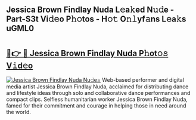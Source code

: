 ## Jessica Brown Findlay Nuda L𝚎a𝚔ed N𝚞𝚍e - Part-S3t Vi𝚍𝚎o P𝚑𝚘tos - H𝚘𝚝 O𝚗𝚕yf𝚊ns L𝚎a𝚔s uGML0

# <h2><a href="http://kfe14v.oniu.top/?m=Jessica+Brown+Findlay+Nuda">🔗👉 🔴 Jessica Brown Findlay Nuda P𝚑ot𝚘𝚜 V𝚒d𝚎o</a></h2>

[![Jessica Brown Findlay Nuda Nu𝚍e𝚜](https://i.imgur.com/0qMVB7G.gif)](http://kfe14v.oniu.top/?m=Jessica+Brown+Findlay+Nuda)
Web-based performer and digital media artist Jessica Brown Findlay Nuda, acclaimed for distributing dance and lifestyle ideas through solo and collaborative dance performances and compact clips. Selfless humanitarian worker Jessica Brown Findlay Nuda, famed for their commitment and courage in helping those in need around the world.  
